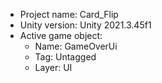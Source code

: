<!-- UNITY CODE ASSIST INSTRUCTIONS START -->
- Project name: Card_Flip
- Unity version: Unity 2021.3.45f1
- Active game object:
  - Name: GameOverUi
  - Tag: Untagged
  - Layer: UI
<!-- UNITY CODE ASSIST INSTRUCTIONS END -->